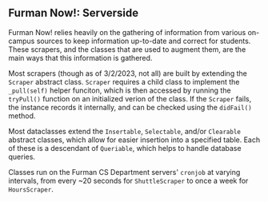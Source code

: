 ## Furman Now!: Serverside ##

Furman Now! relies heavily on the gathering of information from various on-campus sources to keep information up-to-date and correct for students.
These scrapers, and the classes that are used to augment them, are the main ways that this information is gathered. 

Most scrapers (though as of 3/2/2023, not all) are built by extending the `Scraper` abstract class. `Scraper` requires a child class to implement the `_pull(self)`
helper funciton, which is then accessed by running the `tryPull()` function on an initialized verion of the class. If the `Scraper` fails, the instance
records it internally, and can be checked using the `didFail()` method.

Most dataclasses extend the `Insertable`, `Selectable`, and/or `Clearable` abstract classes, which allow for easier insertion into a specified table. 
Each of these is a descendant of `Queriable`, which helps to handle database queries.

Classes run on the Furman CS Department servers' `cronjob` at varying intervals, from every ~20 seconds for `ShuttleScraper` to once a week for `HoursScraper`. 
